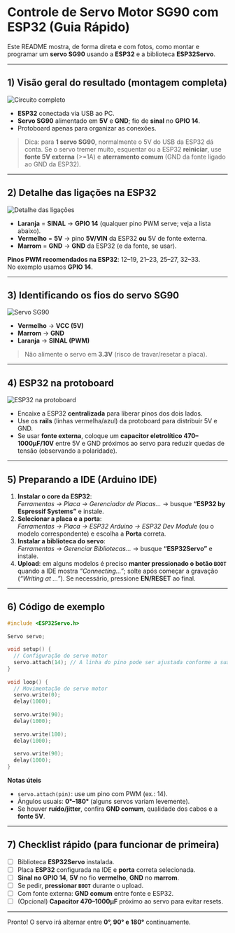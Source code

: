 # Controle de Servo Motor SG90 com ESP32 (Guia Rápido)

Este README mostra, de forma direta e com fotos, como montar e programar um **servo SG90** usando a **ESP32** e a biblioteca **ESP32Servo**.

---

## 1) Visão geral do resultado (montagem completa)
![Circuito completo](Mídia%20(3).jpg)

- **ESP32** conectada via USB ao PC.
- **Servo SG90** alimentado em **5V** e **GND**; fio de **sinal** no **GPIO 14**.
- Protoboard apenas para organizar as conexões.

> Dica: para **1 servo SG90**, normalmente o 5V do USB da ESP32 dá conta. Se o servo tremer muito, esquentar ou a ESP32 **reiniciar**, use **fonte 5V externa** (>=1A) e **aterramento comum** (GND da fonte ligado ao GND da ESP32).

---

## 2) Detalhe das ligações na ESP32
![Detalhe das ligações](Mídia%20(2).jpg)

- **Laranja** = **SINAL** → **GPIO 14** (qualquer pino PWM serve; veja a lista abaixo).
- **Vermelho** = **5V** → pino **5V/VIN** da ESP32 **ou** 5V de fonte externa.
- **Marrom** = **GND** → **GND** da ESP32 (e da fonte, se usar).

**Pinos PWM recomendados na ESP32**: 12–19, 21–23, 25–27, 32–33.  
No exemplo usamos **GPIO 14**.

---

## 3) Identificando os fios do servo SG90
![Servo SG90](Mídia%20(1).jpg)

- **Vermelho** → **VCC (5V)**
- **Marrom** → **GND**
- **Laranja** → **SINAL (PWM)**

> Não alimente o servo em **3.3V** (risco de travar/resetar a placa).

---

## 4) ESP32 na protoboard
![ESP32 na protoboard](Mídia.jpg)

- Encaixe a ESP32 **centralizada** para liberar pinos dos dois lados.
- Use os **rails** (linhas vermelha/azul) da protoboard para distribuir 5V e GND.
- Se usar **fonte externa**, coloque um **capacitor eletrolítico 470–1000µF/10V** entre 5V e GND próximos ao servo para reduzir quedas de tensão (observando a polaridade).

---

## 5) Preparando a IDE (Arduino IDE)

1. **Instalar o core da ESP32**:  
   *Ferramentas → Placa → Gerenciador de Placas…* → busque **“ESP32 by Espressif Systems”** e instale.
2. **Selecionar a placa e a porta**:  
   *Ferramentas → Placa → ESP32 Arduino → ESP32 Dev Module* (ou o modelo correspondente) e escolha a **Porta** correta.
3. **Instalar a biblioteca do servo**:  
   *Ferramentas → Gerenciar Bibliotecas…* → busque **“ESP32Servo”** e instale.
4. **Upload**: em alguns modelos é preciso **manter pressionado o botão `BOOT`** quando a IDE mostra *“Connecting…”*; solte após começar a gravação (*“Writing at …”*). Se necessário, pressione **EN/RESET** ao final.

---

## 6) Código de exemplo

```cpp
#include <ESP32Servo.h>
 
Servo servo;
 
void setup() {
  // Configuração do servo motor
  servo.attach(14); // A linha do pino pode ser ajustada conforme a sua conexão no ESP32
}
 
void loop() {
  // Movimentação do servo motor
  servo.write(0);
  delay(1000);
 
  servo.write(90);
  delay(1000);
 
  servo.write(180);
  delay(1000);
 
  servo.write(90);
  delay(1000);
}
```

**Notas úteis**
- `servo.attach(pin)`: use um pino com PWM (ex.: 14).
- Ângulos usuais: **0°–180°** (alguns servos variam levemente).
- Se houver **ruído/jitter**, confira **GND comum**, qualidade dos cabos e a **fonte 5V**.

---

## 7) Checklist rápido (para funcionar de primeira)
- [ ] Biblioteca **ESP32Servo** instalada.
- [ ] Placa **ESP32** configurada na IDE e **porta** correta selecionada.
- [ ] **Sinal no GPIO 14**, **5V** no fio **vermelho**, **GND** no **marrom**.
- [ ] Se pedir, **pressionar `BOOT`** durante o upload.
- [ ] Com fonte externa: **GND comum** entre fonte e ESP32.
- [ ] (Opcional) **Capacitor 470–1000µF** próximo ao servo para evitar resets.

---

Pronto! O servo irá alternar entre **0°, 90° e 180°** continuamente.
